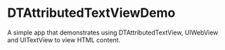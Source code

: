 DTAttributedTextViewDemo
========================

A simple app that demonstrates using DTAttributedTextView, UIWebView and UITextView to view HTML content.

